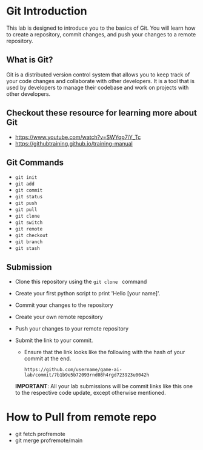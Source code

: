 # Git Introduction
This lab is designed to introduce you to the basics of Git. You will learn how to create a repository, commit changes, and push your changes to a remote repository.

## What is Git?
Git is a distributed version control system that allows you to keep track of your code changes and collaborate with other developers. It is a tool that is used by developers to manage their codebase and work on projects with other developers.

## Checkout these resource for learning more about Git
- https://www.youtube.com/watch?v=SWYqp7iY_Tc
- https://githubtraining.github.io/training-manual


## Git Commands
- `git init`
- `git add`
- `git commit`
- `git status`
- `git push`
- `git pull`
- `git clone`
- `git switch`
- `git remote`
- `git checkout`
- `git branch`
- `git stash`

## Submission
- Clone this repository using the `git clone ` command
- Create your first python script to print 'Hello [your name]'.
- Commit your changes to the repository
- Create your own remote repository
- Push your changes to your remote repository
- Submit the link to your commit. 
  - Ensure that the link looks like the following with the hash of your commit at the end.

      `https://github.com/username/game-ai-lab/commit/7b1b9e5b72093rnd08h4rgd723923u0042h`

  __IMPORTANT__: All your lab submissions will be commit links like this one to the respective code update, except otherwise mentioned.
      

# How to Pull from remote repo
- git fetch profremote
- git merge profremote/main